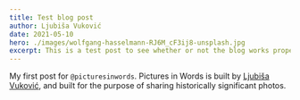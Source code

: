 ```yaml
---
title: Test blog post
author: Ljubiša Vuković
date: 2021-05-10
hero: ./images/wolfgang-hasselmann-RJ6M_cF3ij8-unsplash.jpg
excerpt: This is a test post to see whether or not the blog works properly. More posts to come soon, stay tuned!
---
```


My first post for `@picturesinwords`. Pictures in Words is built by [Ljubiša Vuković](https://www.instagram.com/ljubisavukov/), and built for the purpose of sharing historically significant photos.
